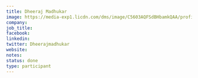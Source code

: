 ```yaml
---
title: Dheeraj Madhukar
image: https://media-exp1.licdn.com/dms/image/C5603AQFSdBHbamkQAA/profile-displayphoto-shrink_800_800/0/1624302801066?e=1645660800&v=beta&t=6Xw2frKuvt3qWUDhzGsYDpg-n1FZCGJ2ru6wg9_fQYg
company: 
job_title: 
facebook:
linkedin: 
twitter: Dheerajmadhukar
website:
notes:
status: done
type: participant
---
```

